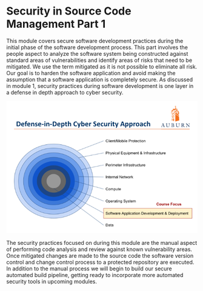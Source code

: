 # Security in Source Code Management Part 1

This module covers secure software development practices during the initial phase of the software development process.  This part involves the people aspect to analyze the software system being constructed against standard areas of vulnerabilities and identify areas of risks that need to be mitigated.  We use the term mitigated as it is not possible to eliminate all risk.  Our goal is to harden the software application and avoid making the assumption that a software application is completely secure.  As discussed in module 1, security practices during software development is one layer in a defense in depth approach to cyber security.

![DiD](img/defense-in-depth.png)

The security practices focused on during this module are the manual aspect of performing code analysis and review against known vulnerability areas.  Once mitigated changes are made to the source code the software version control and change control process to a protected repository are executed.  In addition to the manual process we will begin to build our secure automated build pipeline, getting ready to incorporate more automated security tools in upcoming modules.

